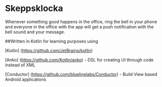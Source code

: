# Skeppsklocka
Whenever something good happens in the office, ring the bell in your phone and everyone in the office with the app will get a push notification with the bell sound and your message.

##Written in Kotlin for learning purposes using

[Kotlin] (https://github.com/JetBrains/kotlin)

[Anko] (https://github.com/Kotlin/anko) - DSL for creating UI through code instead of XML

[Conductor] (https://github.com/bluelinelabs/Conductor) - Build View based Android applications
